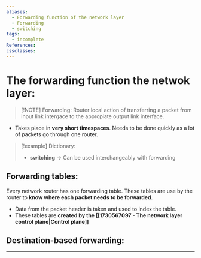 ```yaml
---
aliases:
  - Forwarding function of the network layer
  - Forwarding
  - switching
tags:
  - incomplete
References: 
cssclasses:
---
```

# The forwarding function the netwok layer:
> [!NOTE] Forwarding: 
>  Router local action of transferring a packet from input link intergace to the appropiate output link interface.

 + Takes place in **very short timespaces**. Needs to be done quickly as a lot of packets go through one router. 


> [!example] Dictionary: 
> + **switching** → Can be used interchangeably with forwarding 


## Forwarding tables:
Every network router has one forwarding table. These tables are use by the router to **know where each packet needs to be forwarded**. 
+ Data from the packet header is taken and used to index the table. 
+ These tables are **created by the [[1730567097 - The network layer control plane|Control plane]]**

## Destination-based forwarding:

***